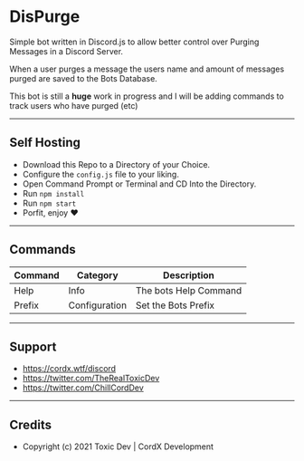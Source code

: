 # DisPurge
Simple bot written in Discord.js to allow better control over Purging Messages in a Discord Server.

When a user purges a message the users name and amount of messages purged are saved to the Bots Database.

This bot is still a **huge** work in progress and I will be adding commands to track users who have purged (etc)

---

## Self Hosting
* Download this Repo to a Directory of your Choice.
* Configure the `config.js` file to your liking.
* Open Command Prompt or Terminal and CD Into the Directory.
* Run `npm install`
* Run `npm start` 
* Porfit, enjoy ❤️

--- 

## Commands

| Command     | Category    | Description           |
| ----------- | ----------- | --------------------- |
| Help     | Info       | The bots Help Command |
| Prefix   | Configuration        | Set the Bots Prefix   | 

---

## Support
* https://cordx.wtf/discord
* https://twitter.com/TheRealToxicDev
* https://twitter.com/ChillCordDev

---

## Credits
* Copyright (c) 2021 Toxic Dev | CordX Development
